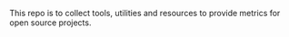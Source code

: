 This repo is to collect tools, utilities and resources to provide metrics for open source projects.
